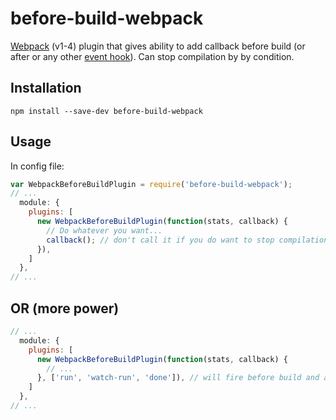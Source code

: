 # before-build-webpack

[Webpack](http://webpack.github.io/) (v1-4) plugin that gives ability to add callback
before build (or after or any other [event hook](https://webpack.js.org/api/compiler-hooks/)). 
Can stop compilation by by condition.

## Installation

```
npm install --save-dev before-build-webpack
```

## Usage

In config file:

``` javascript
var WebpackBeforeBuildPlugin = require('before-build-webpack');
// ...
  module: {
    plugins: [
      new WebpackBeforeBuildPlugin(function(stats, callback) {
        // Do whatever you want...
        callback(); // don't call it if you do want to stop compilation
      }),
    ]
  },
// ...
```

## OR (more power)

``` javascript
// ...
  module: {
    plugins: [
      new WebpackBeforeBuildPlugin(function(stats, callback) {
        // ...
      }, ['run', 'watch-run', 'done']), // will fire before build and after build
    ]
  },
// ...
```
